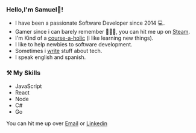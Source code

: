### Hello,I'm Samuel🧐!

- I have been a passionate Software Developer since 2014 💻.
- Gamer since i can barely remember 🤷🏾‍♂️, you can hit me up on [Steam](https://steamcommunity.com/id/omegashocker/).
- I'm Kind of a [course-a-holic](https://i.imgur.com/cDPmzTK.png) (i like learning new things).
- I like to help newbies to software development.
- Sometimes i [write](https://samy023.bearblog.dev/) stuff about tech.
- I speak english and spanish.

### ⚒ My Skills
- JavaScript 
- React
- Node 
- C#  
- Go 


You can hit me up over [Email](mailto:alphaelena@gmail.com) or [Linkedin](https://www.linkedin.com/in/samuel-david-72ab9084/)
